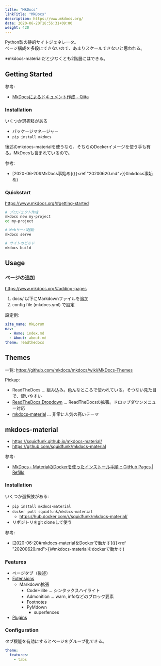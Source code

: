 ```yaml
---
title: "MkDocs"
linkTitle: "MkDocs"
description: https://www.mkdocs.org/
date: 2020-06-20T18:56:31+09:00
weight: 420
---
```


Python製の静的サイトジェネレータ。  
ページ構成を多段にできないので、あまりスケールできないと思われる。

※mkdocs-materialだと少なくとも2階層にはできる。

## Getting Started

参考:

- [MkDocsによるドキュメント作成 - Qiita](https://qiita.com/mebiusbox2/items/a61d42878266af969e3c)

### Installation

いくつか選択肢がある

- パッケージマネージャー
- `pip install mkdocs`

後述のmkdocs-materialを使うなら、そちらのDockerイメージを使う手も有る。MkDocsも含まれているので。

参考:

- [2020-06-20#MkDocs事始め]({{<ref "20200620.md">}}#mkdocs事始め)

### Quickstart

https://www.mkdocs.org/#getting-started

```sh
# プロジェクト作成
mkdocs new my-project
cd my-project

# Webサーバ起動
mkdocs serve

# サイトのビルド
mkdocs build
```

## Usage
### ページの追加

https://www.mkdocs.org/#adding-pages

1. docs/ 以下にMarkdownファイルを追加
1. config file (mkdocs.yml) で設定

設定例:

```YAML
site_name: MkLorum
nav:
  - Home: index.md
  - About: about.md
theme: readthedocs
```

## Themes

一覧: https://github.com/mkdocs/mkdocs/wiki/MkDocs-Themes

Pickup:

- ReadTheDocs ... 組み込み。色んなところで使われている。そつない見た目で、使いやすい
- [ReadTheDocs Dropdown](http://readthedocs.sheets.ch/) ... ReadTheDocsの拡張。ドロップダウンメニュー対応
- [mkdocs-material](https://squidfunk.github.io/mkdocs-material/) ... 非常に人気の高いテーマ

## mkdocs-material

- https://squidfunk.github.io/mkdocs-material/
- https://github.com/squidfunk/mkdocs-material

参考:

- [MkDocs・MaterialのDockerを使ったインストール手順 :: GitHub Pages | Refills](https://syon.github.io/refills/rid/1520345/)

### Installation

いくつか選択肢がある:

- `pip install mkdocs-material`
- `docker pull squidfunk/mkdocs-material`
  - https://hub.docker.com/r/squidfunk/mkdocs-material/
- リポジトリをgit cloneして使う

参考:

- [2020-06-20#mkdocs-materialをDockerで動かす]({{<ref "20200620.md">}}#mkdocs-materialをdockerで動かす)

### Features

- ページタブ（後述）
- [Extensions](https://squidfunk.github.io/mkdocs-material/extensions/admonition/)
  - Markdown拡張
    - CodeHilite ... シンタックスハイライト
    - Admonition ... warn, infoなどのブロック要素
    - Footnotes
    - PyMdown
      - superfences
- [Plugins](https://squidfunk.github.io/mkdocs-material/plugins/search/)

### Configuration

タブ機能を有効にするとページをグループ化できる。

```YAML
theme:
  features:
    - tabs
```
